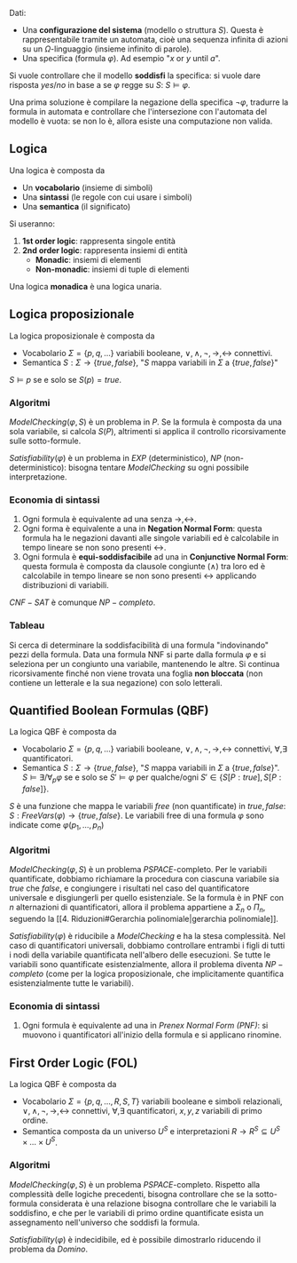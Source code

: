 Dati:
- Una **configurazione del sistema** (modello o struttura $S$). Questa è rappresentabile tramite un automata, cioè una sequenza infinita di azioni su un $\Omega$-linguaggio (insieme infinito di parole).
- Una specifica (formula $\varphi$). Ad esempio "$x$ or $y$ until $a$".

Si vuole controllare che il modello **soddisfi** la specifica: si vuole dare risposta $yes/no$ in base a se $\varphi$ regge su $S$: $S \models \varphi$.

Una prima soluzione è compilare la negazione della specifica $\lnot \varphi$, tradurre la formula in automata e controllare che l'intersezione con l'automata del modello è vuota: se non lo è, allora esiste una computazione non valida.

## Logica

Una logica è composta da
- Un **vocabolario** (insieme di simboli)
- Una **sintassi** (le regole con cui usare i simboli)
- Una **semantica** (il significato)

Si useranno:
1. **1st order logic**: rappresenta singole entità
2. **2nd order logic**: rappresenta insiemi di entità
	- **Monadic**: insiemi di elementi
	- **Non-monadic**: insiemi di tuple di elementi

Una logica **monadica** è una logica unaria.

## Logica proposizionale

La logica proposizionale è composta da
- Vocabolario $\Sigma = \{p,q,\dots\}$ variabili booleane, $\lor,\land,\lnot,\rightarrow, \leftrightarrow$ connettivi.
- Semantica $S: \Sigma \rightarrow \{true,false\}$, "$S$ mappa variabili in $\Sigma$ a $\{true,false\}$"

$S \models p$ se e solo se $S(p) = true$.

### Algoritmi

$ModelChecking(\varphi, S)$ è un problema in $P$. Se la formula è composta da una sola variabile, si calcola $S(P)$, altrimenti si applica il controllo ricorsivamente sulle sotto-formule.

$Satisfiability(\varphi)$ è un problema in $EXP$ (deterministico), $NP$ (non-deterministico): bisogna tentare $ModelChecking$ su ogni possibile interpretazione.

### Economia di sintassi

1. Ogni formula è equivalente ad una senza $\rightarrow, \leftrightarrow$.
2. Ogni forma è equivalente a una in **Negation Normal Form**: questa formula ha le negazioni davanti alle singole variabili ed è calcolabile in tempo lineare se non sono presenti $\leftrightarrow$.
3. Ogni formula è **equi-soddisfacibile** ad una in **Conjunctive Normal Form**: questa formula è composta da clausole congiunte ($\land$) tra loro ed è calcolabile in tempo lineare se non sono presenti $\leftrightarrow$ applicando distribuzioni di variabili.

$CNF-SAT$ è comunque $NP-completo$.

### Tableau

Si cerca di determinare la soddisfacibilità di una formula "indovinando" pezzi della formula.
Data una formula NNF si parte dalla formula $\varphi$ e si seleziona per un congiunto una variabile, mantenendo le altre. Si continua ricorsivamente finché non viene trovata una foglia **non bloccata** (non contiene un letterale e la sua negazione) con solo letterali.

## Quantified Boolean Formulas (QBF)

La logica QBF è composta da
- Vocabolario $\Sigma = \{p,q,\dots\}$ variabili booleane, $\lor,\land,\lnot,\rightarrow, \leftrightarrow$ connettivi, $\forall, \exists$ quantificatori.
- Semantica $S: \Sigma \rightarrow \{true,false\}$, "$S$ mappa variabili in $\Sigma$ a $\{true,false\}$". $S \models \exists / \forall _p \varphi$ se e solo se $S' \models \varphi$ per qualche/ogni $S' \in \{S[P: true], S[P: false]\}$.

$S$ è una funzione che mappa le variabili *free* (non quantificate) in $true,false$: $S: FreeVars(\varphi) \rightarrow \{true,false\}$. 
Le variabili free di una formula $\varphi$ sono indicate come $\varphi(p_1,\dots,p_n)$

### Algoritmi

$ModelChecking(\varphi, S)$ è un problema $PSPACE$-completo. Per le variabili quantificate, dobbiamo richiamare la procedura con ciascuna variabile sia $true$ che $false$, e congiungere i risultati nel caso del quantificatore universale e disgiungerli per quello esistenziale.
Se la formula è in PNF con $n$ alternazioni di quantificatori, allora il problema appartiene a $\Sigma_n$ o $\Pi_n$, seguendo la [[4. Riduzioni#Gerarchia polinomiale|gerarchia polinomiale]].

$Satisfiability(\varphi)$ è riducibile a $ModelChecking$ e ha la stesa complessità. Nel caso di quantificatori universali, dobbiamo controllare entrambi i figli di tutti i nodi della variabile quantificata nell'albero delle esecuzioni. 
Se tutte le variabili sono quantificate esistenzialmente, allora il problema diventa $NP-completo$ (come per la logica proposizionale, che implicitamente quantifica esistenzialmente tutte le variabili).

### Economia di sintassi

1. Ogni formula è equivalente ad una in *Prenex Normal Form (PNF)*: si muovono i quantificatori all'inizio della formula e si applicano rinomine.

## First Order Logic (FOL)

La logica QBF è composta da
- Vocabolario $\Sigma = \{p,q,\dots,R,S,T\}$ variabili booleane e simboli relazionali, $\lor,\land,\lnot,\rightarrow, \leftrightarrow$ connettivi, $\forall, \exists$ quantificatori, $x,y,z$ variabili di primo ordine.
- Semantica composta da un universo $U^S$ e interpretazioni $R \rightarrow R^{S}\subseteq U^{S}\times \dots \times U^{S}$.

### Algoritmi

$ModelChecking(\varphi, S)$ è un problema $PSPACE$-completo. Rispetto alla complessità delle logiche precedenti, bisogna controllare che se la sotto-formula considerata è una relazione bisogna controllare che le variabili la soddisfino, e che per le variabili di primo ordine quantificate esista un assegnamento nell'universo che soddisfi la formula.

$Satisfiability(\varphi)$ è indecidibile, ed è possibile dimostrarlo riducendo il problema da $Domino$.
